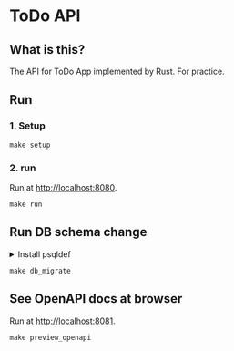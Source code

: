 # ToDo API

## What is this?

The API for ToDo App implemented by Rust. For practice.

## Run

### 1. Setup

```shell
make setup
```

### 2. run

Run at <http://localhost:8080>.

```shell
make run
```

## Run DB schema change

<details>
  <summary>Install psqldef</summary>

```shell
make install_psqldef
```

</details>

```shell
make db_migrate
```

## See OpenAPI docs at browser

Run at <http://localhost:8081>.

```shell
make preview_openapi
```
